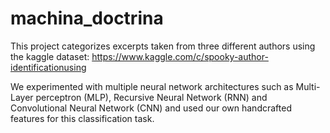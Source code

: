 # machina_doctrina

This project categorizes excerpts taken from three different authors using the kaggle dataset: 
https://www.kaggle.com/c/spooky-author-identificationusing 

We experimented with multiple neural network architectures such as Multi-Layer perceptron (MLP), Recursive Neural Network (RNN) and 
Convolutional Neural Network (CNN) and used our own handcrafted features for this classification task.
